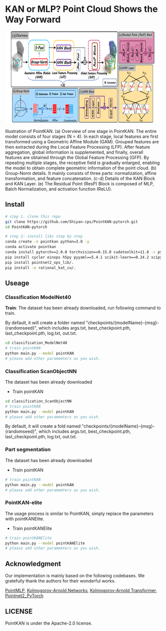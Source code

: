 # KAN or MLP? Point Cloud Shows the Way Forward


<div align="center">
  <img src="image/pointKAN.pdf" width="650px" height="300px">
</div>

Illustration of PointKAN. (a) Overview of one stage in PointKAN. The entire model consists of four stages (N = 4). In each stage, local features are first transformed using a Geometric Affine Module (GAM). Grouped features are then extracted during the Local Feature Processing (LFP). After feature aggregation, global information is supplemented, and finally, overall features are obtained through the Global Feature Processing (GFP). By repeating multiple stages, the receptive field is gradually enlarged, enabling the model to obtain complete geometric information of the point cloud. (b) Group-Norm details. It mainly consists of three parts: normalization, affine transformation, and feature concatenation. (c-d) Details of the KAN Block and KAN Layer. (e) The Residual Point (ResP) Block is composed of MLP, Batch Normalization, and activation function (ReLU).

## Install

```bash
# step 1. clone this repo
git clone https://github.com/Shiyan-cps/PointKAN-pytorch.git
cd PointKAN-pytorch
```

```bash
# step 2: install libs step by step
conda create -n pointkan python=3.8 -y
conda activate pointkan
conda install pytorch==2.0.0 torchvision==0.15.0 cudatoolkit=11.8 -c pytorch -y
pip install cycler einops h5py pyyaml==5.4.1 scikit-learn==0.24.2 scipy tqdm matplotlib==3.4.2
pip install pointnet2_ops_lib/.
pip install -e rational_kat_cu/.
```


## Useage

### Classification ModelNet40
**Train**: The dataset has been already downloaded, run following command to train.

By default, it will create a folder named "checkpoints/{modelName}-{msg}-{randomseed}", which includes args.txt, best_checkpoint.pth, last_checkpoint.pth, log.txt, out.txt.
```bash
cd classification_ModelNet40
# train pointKAN
python main.py --model pointKAN
# please add other paramemters as you wish.
```

### Classification ScanObjectNN

The dataset has been already downloaded

- Train pointKAN 
```bash
cd classification_ScanObjectNN
# train pointKAN
python main.py --model pointKAN
# please add other paramemters as you wish.
```
By default, it will create a fold named "checkpoints/{modelName}-{msg}-{randomseed}", which includes args.txt, best_checkpoint.pth, last_checkpoint.pth, log.txt, out.txt.


### Part segmentation
The dataset has been already downloaded

- Train pointKAN
```bash
# train pointKAN
python main.py --model pointKAN
# please add other paramemters as you wish.
```
### PointKAN-elite
The usage process is similar to PointKAN, simply replace the parameters with pointKANElite.

- Train pointKANElite
```bash
# train pointKANElite
python main.py --model pointKANElite
# please add other paramemters as you wish.
```

## Acknowledgment

Our implementation is mainly based on the following codebases. We gratefully thank the authors for their wonderful works.

[PointMLP](https://github.com/ma-xu/pointMLP-pytorch),
[Kolmogorov-Arnold Networks](https://github.com/Blealtan/efficient-kan),
[Kolmogorov-Arnold Transformer](https://github.com/Adamdad/kat),
[Pointnet2_PyTorch](https://github.com/erikwijmans/Pointnet2_PyTorch)






## LICENSE
PointKAN is under the Apache-2.0 license. 
